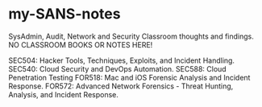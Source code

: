 # my-SANS-notes
SysAdmin, Audit, Network and Security Classroom thoughts and findings. NO CLASSROOM BOOKS OR NOTES HERE!

SEC504: Hacker Tools, Techniques, Exploits, and Incident Handling.
SEC540: Cloud Security and DevOps Automation.
SEC588: Cloud Penetration Testing
FOR518: Mac and iOS Forensic Analysis and Incident Response.
FOR572: Advanced Network Forensics - Threat Hunting, Analysis, and Incident Response.

